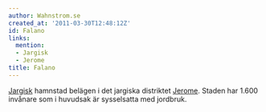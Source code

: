 ```yaml
---
author: Wahnstrom.se
created_at: '2011-03-30T12:48:12Z'
id: Falano
links:
  mention:
  - Jargisk
  - Jerome
title: Falano
---
```


[Jargisk] hamnstad belägen i det jargiska distriktet [Jerome]. Staden har 1.600 invånare som i
huvudsak är sysselsatta med jordbruk.

  [Jargisk]: Jargisk
  [Jerome]: Jerome